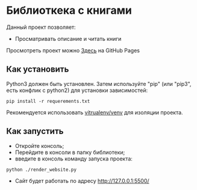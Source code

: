 # Библиоткека с книгами

Данный проект позволяет:

* Просматривать описание и читать книги

Просмотреть проект можно [Здесь](https://dmitriy877.github.io/library-site/) на GitHub Pages

## Как установить

Python3 должен быть установлен.
Затем используйте "pip" (или "pip3", есть конфлик с python2) для установки зависимостей:

```pip install -r requerements.txt```

Рекомендуется использовать [vitrualenv/venv](https://docs.python.org/3/library/venv.html) для изоляции проекта.


## Как запустить

* Откройте консоль;
* Перейдите в консоли в папку библиотеки;
* введите в консоль команду запуска проекта:
```
python ./render_website.py
```
* Сайт будет работать по адресу http://127.0.0.1:5500/
